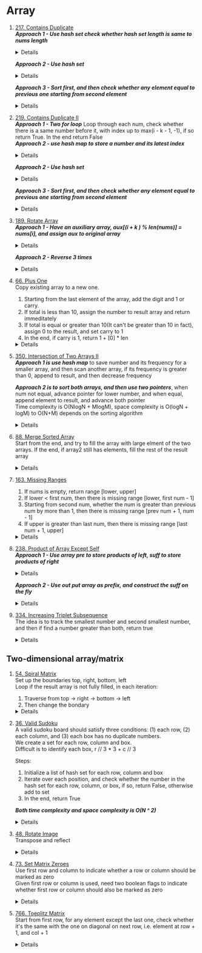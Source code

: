 # Array
1. [217. Contains Duplicate](https://leetcode.com/problems/contains-duplicate)  
    ***Approach 1 - Use hash set check whether hash set length is same to nums length***
    <details>

      ```python
       def containsDuplicate(self, nums: List[int]) -> bool:
           return len(set(nums)) != len(nums)
      ```
    </details>
    
    ***Approach 2 - Use hash set***
    <details>

      ```python
       def containsDuplicate(self, nums: List[int]) -> bool:
           seen = set()
           for n in nums:
               if n in seen:
                   return True
               else:
                   seen.add(n)
           
           return False
      ```
    </details>
    
    ***Approach 3 - Sort first, and then check whether any element equal to previous one starting from second element***
    <details>

      ```python
       def containsDuplicate(self, nums: List[int]) -> bool:
           nums.sort()
           for i in range(1, len(nums)):
               if nums[i] == nums[i - 1]:
                   return True
   
           return False
      ```
    </details>

1. [219. Contains Duplicate II](https://leetcode.com/problems/contains-duplicate-ii)  
    ***Approach 1 - Two for loop*** Loop through each num, check whether there is a same number before it, with index up to max(i - k - 1, -1), if so return True. In the end return False  
   ***Approach 2 - use hash map to store a number and its latest index***
    <details>

      ```python
       def containsNearbyDuplicate(self, nums: List[int], k: int) -> bool:
           for i in range(len(nums)):
               for j in range(i - 1, max(i - k - 1, -1), -1):
                   if nums[i] == nums[j]:
                       return True
           
           return False

      # Use hash map
       def containsNearbyDuplicate(self, nums: List[int], k: int) -> bool:
           valLastIdxMap = {}
           for i, n in enumerate(nums):
               if n in valLastIdxMap:
                   lastIdx = valLastIdxMap[n]
                   if i - lastIdx <= k: 
                       return True
               
               valLastIdxMap[n] = i
           
           return False      
      ```
    </details>
    
    ***Approach 2 - Use hash set***
    <details>

      ```python
       def containsDuplicate(self, nums: List[int]) -> bool:
           seen = set()
           for n in nums:
               if n in seen:
                   return True
               else:
                   seen.add(n)
           
           return False
      ```
    </details>
    
    ***Approach 3 - Sort first, and then check whether any element equal to previous one starting from second element***
    <details>

      ```python
       def containsDuplicate(self, nums: List[int]) -> bool:
           nums.sort()
           for i in range(1, len(nums)):
               if nums[i] == nums[i - 1]:
                   return True
   
           return False
      ```
    </details>   
1. [189. Rotate Array](https://leetcode.com/problems/rotate-array)  
    ***Approach 1 - Have an auxiliary array, aux[(i + k ) % len(nums)] = nums[i], and assign aux to original array***
    <details>

      ```python
        def rotate(self, nums: List[int], k: int) -> None:
            aux = [0] * len(nums)
            for i in range(len(nums)):
                aux[(i + k) % len(nums)] = nums[i]
            
            for i in range(len(nums)):
                nums[i] = aux[i]
      ```
    </details>
    
    ***Approach 2 - Reverse 3 times***
    <details>

      ```python
        def rotate(self, nums: List[int], k: int) -> None:
            def reverse(start, end):
                left = start
                right = end
                while left < right:
                    nums[left], nums[right] = nums[right], nums[left]
                    left += 1
                    right -= 1
                    
            k %= len(nums)
            reverse(0, len(nums) - 1)
            reverse(0, k - 1)
            reverse(k, len(nums) - 1)
      ```
    </details>
1. [66. Plus One](https://leetcode.com/problems/plus-one)  
    Copy existing array to a new one.   
    1. Starting from the last element of the array, add the digit and 1 or carry.   
    1. If total is less than 10, assign the number to result array and return immeditately
    1. If total is equal or greater than 10(It can't be greater than 10 in fact), assign 0 to the result, and set carry to 1
    1. In the end, if carry is 1, return 1 + [0] * len
    <details>

      ```python
      def plusOne(self, digits: List[int]) -> List[int]:
          carry = 0
          result = digits[:]
          for i in range(len(digits) - 1, -1, -1):
              total = digits[i] + (1 if i == len(digits) - 1 else carry)
              if total < 10:
                  result[i] = total
                  return result
              else:
                  result[i] = 0
                  carry = 1
  
          if carry == 1:
              return [1] + [0] * len(digits)
      ```
    </details>

1. [350. Intersection of Two Arrays II](https://leetcode.com/problems/intersection-of-two-arrays-ii)  
   ***Approach 1 is use hash map*** to save number and its frequency for a smaller array, and then scan another array, if its frequency is greater than 0, append to result, and then decrease frequency
     
    ***Approach 2 is to sort both arrays, and then use two pointers***, when num not equal, advance pointer for lower number, and when equal, append element to result, and advance both pointer  
    Time complexity is O(NlogN + MlogM), space complexity is O(logN + logM) to O(N+M) depends on the sorting algorithm    
    <details>

      ```python
        counter = Counter(nums1)
        result = []
        for n in nums2:
            if counter[n] > 0:
                result.append(n)
                counter[n] -= 1

        return result
      ```
      
      ```python
        def intersect(self, nums1: List[int], nums2: List[int]) -> List[int]:
            nums1.sort()
            nums2.sort()
            result = []
            i = 0
            j = 0
            while i < len(nums1) and j < len(nums2):
                if nums1[i] < nums2[j]:
                    i += 1
                elif nums1[i] > nums2[j]:
                    j += 1
                else:
                    result.append(nums1[i])
                    i += 1
                    j += 1
            return result      
      ```
    </details>
1. [88. Merge Sorted Array](https://leetcode.com/problems/merge-sorted-array)  
   Start from the end, and try to fill the array with large elment of the two arrays. If the end, if array2 still has elements, fill the rest of the result array
    <details>

      ```python
        def merge(self, nums1: List[int], m: int, nums2: List[int], n: int) -> None:
            i = m - 1
            j = n - 1
            k = m + n - 1
            while i >= 0 and j >= 0:
                if nums1[i] > nums2[j]:
                    nums1[k] = nums1[i]
                    i -= 1
                else:
                    nums1[k] = nums2[j]
                    j -= 1
                k -= 1
            
            while j >= 0:
                nums1[k] = nums2[j]
                j -= 1
                k -= 1
      ```
    </details>   
1. [163. Missing Ranges](https://leetcode.com/problems/missing-ranges)  
    1. If nums is empty, return range [lower, upper]
    1. If lower < first num, then there is missing range [lower, first num - 1]
    1. Starting from second num, whether the num is greater than previous num by more than 1, then there is missing range [prev num + 1, num - 1]  
    1. If upper is greater than last num, then there is missing range [last num + 1, upper]   
    <details>

      ```python
        def findMissingRanges(self, nums: List[int], lower: int, upper: int) -> List[List[int]]:
            if not nums:
                return [[lower, upper]]
    
            result = []
            if lower < nums[0]:
                result.append([lower, nums[0] - 1])
            
            for i in range(1, len(nums)):
                if nums[i] - nums[i - 1] > 1:
                    result.append([nums[i - 1] + 1, nums[i] - 1])
            
            if upper > nums[-1]:
                result.append([nums[-1] + 1, upper])
            
            return result
      ```
    </details>   

1. [238. Product of Array Except Self](https://leetcode.com/problems/product-of-array-except-self)   
    ***Approach 1 - Use array pre to store products of left, suff to store products of right*** 
    <details>

      ```python
        def productExceptSelf(self, nums: List[int]) -> List[int]:
            size = len(nums)
            pre = [0] * size
            suff = [0] * size
            pre[0] = 1
            suff[-1] = 1
            
            for i in range(1, size):
                pre[i] = pre[i - 1] * nums[i - 1]
            
            for i in range(size - 2, -1, -1):
                suff[i] = suff[i + 1] * nums[i + 1]
            
            result = [0] * size
            for i in range(size):
                result[i] = pre[i] * suff[i]
            
            return result
      ```
    </details>   

    ***Approach 2 - Use out put array as prefix, and construct the suff on the fly*** 
    <details>

      ```python
        def productExceptSelf(self, nums: List[int]) -> List[int]:
            size = len(nums)
            result = [1] * size
    
            for i in range(1, len(nums)):
                result[i] = result[i - 1] * nums[i - 1]
            
            rightProduct = 1
            for i in range(len(nums) - 1, -1, -1):
                result[i] *= rightProduct
                rightProduct *= nums[i]
            
            return result
      ```
    </details>   

1. [334. Increasing Triplet Subsequence](https://leetcode.com/problems/increasing-triplet-subsequence)  
   The idea is to track the smallest number and second smallest number, and then if find a number greater than both, return true    
    <details>

      ```python
       def increasingTriplet(self, nums: List[int]) -> bool:
           min1 = float("inf")
           min2 = float("inf")
           for n in nums:
               if n <= min1:
                   min1 = n
               elif n <= min2:
                   min2 = n
               else:
                   return True
           
           return False
      ```
    </details>      
## Two-dimensional array/matrix
1. [54. Spiral Matrix](https://leetcode.com/problems/spiral-matrix)   
    Set up the boundaries top, right, bottom, left  
    Loop if the result array is not fully filled, in each iteration:  
    1. Traverse from top -> right -> bottom -> left
    1. Then change the bondary
    <details>

      ```python
        def spiralOrder(self, matrix: List[List[int]]) -> List[int]:
            rowCount = len(matrix)
            colCount = len(matrix[0])
            result = [0] * (rowCount * colCount) 
            topRow = 0
            bottomRow = rowCount - 1
            leftCol = 0
            rightCol = colCount - 1
            i = 0
            while i < rowCount * colCount:
                for c in range(leftCol, rightCol + 1):
                    if i < rowCount * colCount:
                        result[i] = matrix[topRow][c]
                        i += 1
                
                for r in range(topRow + 1, bottomRow + 1):
                    if i < rowCount * colCount:
                        result[i] = matrix[r][rightCol]
                        i += 1
                
                for c in range(rightCol - 1, leftCol - 1, -1):
                    if i < rowCount * colCount:
                        result[i] = matrix[bottomRow][c]
                        i += 1
    
                for r in range(bottomRow - 1, topRow, -1):
                    if i < rowCount * colCount:
                        result[i] = matrix[r][leftCol]
                        i += 1
                
                topRow += 1
                bottomRow -= 1
                leftCol += 1
                rightCol -= 1
    
            return result
      ```
    </details>

1. [36. Valid Sudoku](https://leetcode.com/problems/valid-sudoku)     
    A valid sudoku board should satisfy three conditions: (1) each row, (2) each column, and (3) each box has no duplicate numbers.  
    We create a set for each row, column and box.  
    Difficult is to identify each box, r // 3 * 3 + c // 3  

    Steps:
    1. Initialize a list of hash set for each row, column and box
    2. Iterate over each position, and check whether the number in the hash set for each row, column, or box, if so, return False, otherwise add to set  
    3. In the end, return True  

    ***Both time complexity and space complexity is O(N ^ 2)***
    <details>

      ```python
       def isValidSudoku(self, board: List[List[str]]) -> bool:
           size = len(board)
           rowSet = [set() for _ in range(size)]
           colSet = [set() for _ in range(size)]
           boxSet = [set() for _ in range(size)]
           for r in range(size):
               for c in range(size):
                   cell = board[r][c]
                   if cell == ".":
                       continue
                   
                   if cell in rowSet[r]:
                       return False
                   rowSet[r].add(cell)
   
                   if cell in colSet[c]:
                       return False
                   colSet[c].add(cell)
   
                   boxId = r // 3 * 3 + c // 3
                   if cell in boxSet[boxId]:
                       return False
                   boxSet[boxId].add(cell)
           
           return True
      ```
    </details>

1. [48. Rotate Image](https://leetcode.com/problems/rotate-image)       
    Transpose and reflect  

    <details>

      ```python
       def rotate(self, matrix: List[List[int]]) -> None:
           """
           Do not return anything, modify matrix in-place instead.
           """
           def transpose():
               for r in range(len(matrix)):
                   for c in range(r + 1, len(matrix[0])):
                       matrix[r][c], matrix[c][r] = matrix[c][r], matrix[r][c]
   
           def reflect():
               for r in range(len(matrix)):
                   for c in range(len(matrix[0]) // 2):
                       matrix[r][c], matrix[r][len(matrix[0]) -1 - c] = matrix[r][len(matrix[0]) -1 - c], matrix[r][c]
           
           transpose()
           reflect()
      ```
    </details>

1. [73. Set Matrix Zeroes](https://leetcode.com/problems/set-matrix-zeroes)         
    Use first row and column to indicate whether a row or column should be marked as zero  
    Given first row or column is used, need two boolean flags to indicate whether first row or column should also be marked as zero  

    <details>

      ```python
       def setZeroes(self, matrix: List[List[int]]) -> None:
           rowsCount = len(matrix)
           colsCount = len(matrix[0])
           doesFirstRowHaveZero = False
           doesFirstColHaveZero = False
           for r in range(rowsCount):
               if matrix[r][0] == 0:
                   doesFirstColHaveZero = True
                   break
           
           for c in range(colsCount):
               if matrix[0][c] == 0:
                   doesFirstRowHaveZero = True
                   break
           
           for r in range(1, rowsCount):
               for c in range(1, colsCount):
                   if matrix[r][c] == 0:
                       matrix[0][c] = 0
                       matrix[r][0] = 0
           
           for r in range(1, rowsCount):
               for c in range(1, colsCount):
                   if matrix[0][c] == 0 or matrix[r][0] == 0:
                       matrix[r][c] = 0
           
           if doesFirstRowHaveZero:
               for c in range(colsCount):
                   matrix[0][c] = 0
   
           if doesFirstColHaveZero:
               for r in range(rowsCount):
                   matrix[r][0] = 0    
      ```
    </details>
1. [766. Toeplitz Matrix](https://leetcode.com/problems/toeplitz-matrix)  
    Start from first row, for any element except the last one, check whether it's the same with the one on diagonal on next row, i.e. element at row + 1, and col + 1   

    <details>

      ```python
    def isToeplitzMatrix(self, matrix: List[List[int]]) -> bool:
        rowCount = len(matrix)
        colCount = len(matrix[0])
        for row in range(rowCount - 1):
            for col in range(colCount - 1):
                if matrix[row][col] != matrix[row + 1][col + 1]:
                    return False
        
        return True
      ```
    </details>
